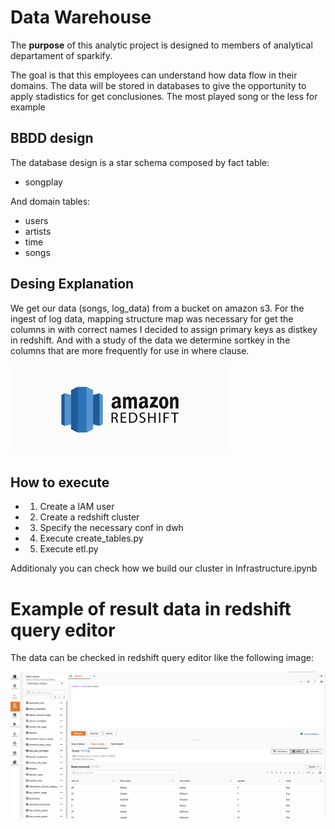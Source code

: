 # Data Warehouse

The **purpose** of this analytic project is designed to members of analytical departament of sparkify. 

The goal is that this employees can understand how data flow in their domains. 
The data will be stored in databases to give the opportunity to apply stadistics for get conclusiones. 
The most played song or the less for example

## BBDD design

The database design is a star schema composed by fact table:
- songplay

And domain tables:
- users
- artists
- time 
- songs

## Desing Explanation

We get our data (songs, log_data) from a bucket on amazon s3. For the ingest of log data, mapping structure map was necessary for get the columns in with correct names I decided to assign primary keys as distkey in redshift. And with a study of the data we determine sortkey in the columns that are more frequently for use in where clause.

![redshift](red.png)

## How to execute

- 1. Create a IAM user
- 2. Create a redshift cluster
- 3. Specify the necessary conf in dwh
- 4. Execute create_tables.py
- 5. Execute etl.py

Additionaly you can check how we build our cluster in Infrastructure.ipynb

# Example of result data in redshift query editor

The data can be checked in redshift query editor like the following image:

![query](query.png)